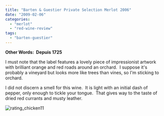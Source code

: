 ```yaml
---
title: "Barten & Guestier Private Selection Merlot 2006"
date: "2009-02-06"
categories:
  - "merlot"
  - "red-wine-review"
tags:
  - "barten-guestier"
---
```


**Other Words:  Depuis 1725**

I must note that the label features a lovely piece of impressionist artwork with brilliant orange and red roads around an orchard.  I suppose it's probably a vineyard but looks more like trees than vines, so I'm sticking to orchard.

I did not discern a smell for this wine.  It is light with an initial dash of pepper, only enough to tickle your tongue.  That gives way to the taste of dried red currants and musty leather.

![rating_chicken11](http://s3.amazonaws.com/thegourmez-wpmedia/2009/02/rating_chicken11.gif "rating_chicken11")
